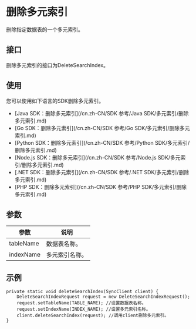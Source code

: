 # 删除多元索引

删除指定数据表的一个多元索引。

## 接口

删除多元索引的接口为DeleteSearchIndex。

## 使用

您可以使用如下语言的SDK删除多元索引。

-   [Java SDK：删除多元索引](/cn.zh-CN/SDK 参考/Java SDK/多元索引/删除多元索引.md)
-   [Go SDK：删除多元索引](/cn.zh-CN/SDK 参考/Go SDK/多元索引/删除多元索引.md)
-   [Python SDK：删除多元索引](/cn.zh-CN/SDK 参考/Python SDK/多元索引/删除多元索引.md)
-   [Node.js SDK：删除多元索引](/cn.zh-CN/SDK 参考/Node.js SDK/多元索引/删除多元索引.md)
-   [.NET SDK：删除多元索引](/cn.zh-CN/SDK 参考/.NET SDK/多元索引/删除多元索引.md)
-   [PHP SDK：删除多元索引](/cn.zh-CN/SDK 参考/PHP SDK/多元索引/删除多元索引.md)

## 参数

|参数|说明|
|--|--|
|tableName|数据表名称。|
|indexName|多元索引名称。|

## 示例

```
private static void deleteSearchIndex(SyncClient client) {
    DeleteSearchIndexRequest request = new DeleteSearchIndexRequest();
    request.setTableName(TABLE_NAME); //设置数据表名称。
    request.setIndexName(INDEX_NAME); //设置多元索引名称。
    client.deleteSearchIndex(request); //调用client删除多元索引。
}
```

